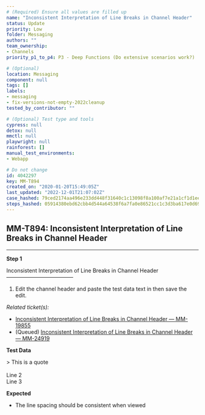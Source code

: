 ```yaml
---
# (Required) Ensure all values are filled up
name: "Inconsistent Interpretation of Line Breaks in Channel Header"
status: Update
priority: Low
folder: Messaging
authors: ""
team_ownership:
- Channels
priority_p1_to_p4: P3 - Deep Functions (Do extensive scenarios work?)

# (Optional)
location: Messaging
component: null
tags: []
labels:
- messaging
- fix-versions-not-empty-2022cleanup
tested_by_contributor: ""

# (Optional) Test type and tools
cypress: null
detox: null
mmctl: null
playwright: null
rainforest: []
manual_test_environments:
- Webapp

# Do not change
id: 4042297
key: MM-T894
created_on: "2020-01-20T15:49:05Z"
last_updated: "2022-12-01T21:07:02Z"
case_hashed: 79ced2174aa496e233dd448f31640c1c13098f8a100af7e21a1cf1d1ee3e11b88e475a8bd5e8dbecce7af7e570d39711
steps_hashed: 05914380ebd62cbb4d544a64538f6a7fa0e86521cc1c3d3ba617e0d6912feca48960f6f086c9d7333ff3c0c667293f92
---
```


<!-- (Auto-generated) Based on frontmatter's "key" and "name" -->

## MM-T894: Inconsistent Interpretation of Line Breaks in Channel Header

---

**Step 1**

Inconsistent Interpretation of Line Breaks in Channel Header\
–––––––––––––––––––––––––

1. Edit the channel header and paste the test data text in then save the edit.

_Related ticket(s):_

- [Inconsistent Interpretation of Line Breaks in Channel Header — MM-19855](https://mattermost.atlassian.net/browse/MM-19855)
- (Queued) [Inconsistent Interpretation of Line Breaks in Channel Header — MM-24919](https://mattermost.atlassian.net/browse/MM-24919)

**Test Data**

\> This is a quote\
\
Line 2\
Line 3

**Expected**

- The line spacing should be consistent when viewed
